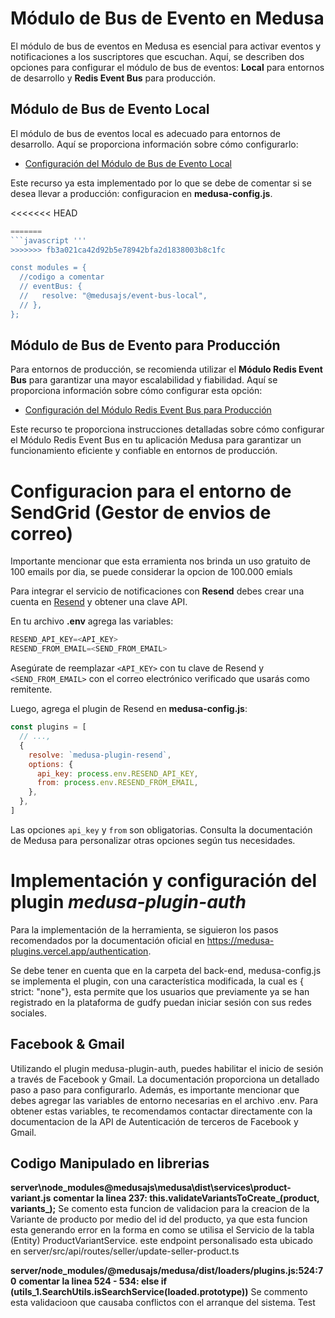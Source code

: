 # Módulo de Bus de Evento en Medusa

El módulo de bus de eventos en Medusa es esencial para activar eventos y notificaciones a los suscriptores que escuchan. Aquí, se describen dos opciones para configurar el módulo de bus de eventos: **Local** para entornos de desarrollo y **Redis Event Bus** para producción.

## Módulo de Bus de Evento Local

El módulo de bus de eventos local es adecuado para entornos de desarrollo. Aquí se proporciona información sobre cómo configurarlo:

- [Configuración del Módulo de Bus de Evento Local](https://docs.medusajs.com/modules/customers/backend/send-confirmation)

Este recurso ya esta implementado por lo que se debe de comentar si se desea llevar a producción: configuracion en **medusa-config.js**.

<<<<<<< HEAD
```javascript test 
=======
```javascript '''
>>>>>>> fb3a021ca42d92b5e78942bfa2d1838003b8c1fc

const modules = {
  //codigo a comentar 
  // eventBus: {
  //   resolve: "@medusajs/event-bus-local",
  // },
};
```

## Módulo de Bus de Evento para Producción

Para entornos de producción, se recomienda utilizar el **Módulo Redis Event Bus** para garantizar una mayor escalabilidad y fiabilidad. Aquí se proporciona información sobre cómo configurar esta opción:

- [Configuración del Módulo Redis Event Bus para Producción](https://docs.medusajs.com/development/events/modules/redis)

Este recurso te proporciona instrucciones detalladas sobre cómo configurar el Módulo Redis Event Bus en tu aplicación Medusa para garantizar un funcionamiento eficiente y confiable en entornos de producción.


# Configuracion para el entorno de SendGrid (Gestor de envios de correo)

Importante mencionar que esta erramienta nos brinda un uso gratuito de 100 emails por dia, se puede considerar la opcion de 100.000 emials 

Para integrar el servicio de notificaciones con **Resend** debes crear una cuenta en [Resend](https://resend.com) y obtener una clave API.

En tu archivo **.env** agrega las variables:

```javascript
RESEND_API_KEY=<API_KEY>
RESEND_FROM_EMAIL=<SEND_FROM_EMAIL>
```

Asegúrate de reemplazar `<API_KEY>` con tu clave de Resend y `<SEND_FROM_EMAIL>` con el correo electrónico verificado que usarás como remitente.

Luego, agrega el plugin de Resend en **medusa-config.js**:

```javascript
const plugins = [
  // ...,
  {
    resolve: `medusa-plugin-resend`,
    options: {
      api_key: process.env.RESEND_API_KEY,
      from: process.env.RESEND_FROM_EMAIL,
    },
  },
]
```

Las opciones `api_key` y `from` son obligatorias. Consulta la documentación de Medusa para personalizar otras opciones según tus necesidades.
# Implementación y configuración del plugin *medusa-plugin-auth*

Para la implementación de la herramienta, se siguieron los pasos recomendados por la documentación oficial en https://medusa-plugins.vercel.app/authentication.

Se debe tener en cuenta que en la carpeta del back-end, medusa-config.js se implementa el plugin, con una característica modificada, la cual es { strict: "none"}, esta permite que los usuarios que previamente ya se han registrado en la plataforma de gudfy puedan iniciar sesión con sus redes sociales.

## Facebook & Gmail ## 
Utilizando el plugin medusa-plugin-auth, puedes habilitar el inicio de sesión a través de Facebook y Gmail. La documentación proporciona un detallado paso a paso para configurarlo. Además, es importante mencionar que debes agregar las variables de entorno necesarias en el archivo .env. Para obtener estas variables, te recomendamos contactar directamente con la documentacion de la API de Autenticación de terceros de Facebook y Gmail.


## Codigo Manipulado en librerias ## 

**server\node_modules\@medusajs\medusa\dist\services\product-variant.js**
**comentar la linea 237:  this.validateVariantsToCreate_(product, variants_);**
Se comento esta funcion de validacion para la creacion de la Variante de producto  por medio del id del producto, ya que esta funcion esta generando error en la forma en como se utilisa el Servicio de la tabla (Entity) ProductVariantService. este endpoint personalisado esta ubicado en server/src/api/routes/seller/update-seller-product.ts

**server/node_modules/@medusajs/medusa/dist/loaders/plugins.js:524:70**
**comentar la linea 524 - 534:  else if (utils_1.SearchUtils.isSearchService(loaded.prototype))**
Se commento esta validacioon que causaba conflictos con el arranque del sistema. Test
